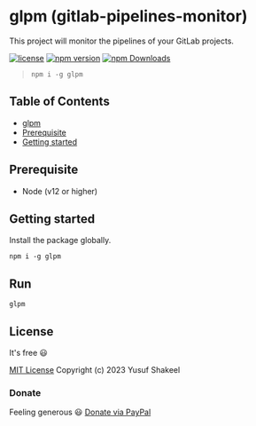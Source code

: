 # glpm (gitlab-pipelines-monitor)

This project will monitor the pipelines of your GitLab projects.

[![license](https://img.shields.io/badge/license-MIT-blue.svg)](https://github.com/yusufshakeel/glpm)
[![npm version](https://img.shields.io/badge/npm-0.1.6-blue.svg)](https://www.npmjs.com/package/glpm)
[![npm Downloads](https://img.shields.io/npm/dm/glpm.svg)](https://www.npmjs.com/package/glpm)

> ```shell
> npm i -g glpm
> ```

## Table of Contents

- [glpm](#glpm-gitlab-pipelines-monitor)
- [Prerequisite](#prerequisite)
- [Getting started](#getting-started)

## Prerequisite

- Node (v12 or higher)

## Getting started

Install the package globally.

```shell
npm i -g glpm
```

## Run

```shell
glpm
```

## License

It's free :smiley:

[MIT License](https://github.com/yusufshakeel/glpm/blob/main/LICENSE) Copyright (c) 2023 Yusuf Shakeel

### Donate

Feeling generous :smiley: [Donate via PayPal](https://www.paypal.me/yusufshakeel)

